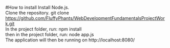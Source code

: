 #How to install
Install Node.js. <br>
Clone the repository. git clone https://github.com/FluffyPhants/WebDevelopmentFundamentalsProjectWork.git <br>
In the project folder, run: npm install <br>
then in the project folder, run: node app.js <br>
The application will then be running on http://localhost:8080/
